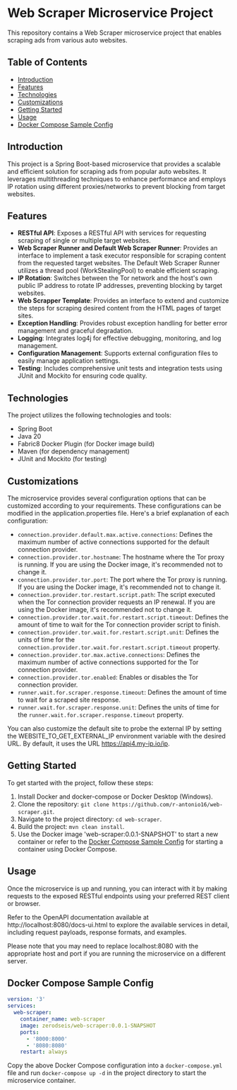 # Web Scraper Microservice Project

This repository contains a Web Scraper microservice project that enables scraping ads from various auto websites.

## Table of Contents

- [Introduction](#introduction)
- [Features](#features)
- [Technologies](#technologies)
- [Customizations](#customizations)
- [Getting Started](#getting-started)
- [Usage](#usage)
- [Docker Compose Sample Config](#docker-compose-sample-config)

## Introduction

This project is a Spring Boot-based microservice that provides a scalable and efficient solution for scraping ads from popular auto websites. It leverages multithreading techniques to enhance performance and employs IP rotation using different proxies/networks to prevent blocking from target websites.

## Features

- **RESTful API**: Exposes a RESTful API with services for requesting scraping of single or multiple target websites.
- **Web Scraper Runner and Default Web Scraper Runner**: Provides an interface to implement a task executor responsible for scraping content from the requested target websites. The Default Web Scraper Runner utilizes a thread pool (WorkStealingPool) to enable efficient scraping.
- **IP Rotation**: Switches between the Tor network and the host's own public IP address to rotate IP addresses, preventing blocking by target websites.
- **Web Scrapper Template**: Provides an interface to extend and customize the steps for scraping desired content from the HTML pages of target sites.
- **Exception Handling**: Provides robust exception handling for better error management and graceful degradation.
- **Logging**: Integrates log4j for effective debugging, monitoring, and log management.
- **Configuration Management**: Supports external configuration files to easily manage application settings.
- **Testing**: Includes comprehensive unit tests and integration tests using JUnit and Mockito for ensuring code quality.

## Technologies

The project utilizes the following technologies and tools:

- Spring Boot
- Java 20
- Fabric8 Docker Plugin (for Docker image build)
- Maven (for dependency management)
- JUnit and Mockito (for testing)

## Customizations

The microservice provides several configuration options that can be customized according to your requirements. These configurations can be modified in the application.properties file. Here's a brief explanation of each configuration:

- `connection.provider.default.max.active.connections`: Defines the maximum number of active connections supported for the default connection provider.
- `connection.provider.tor.hostname`: The hostname where the Tor proxy is running. If you are using the Docker image, it's recommended not to change it.
- `connection.provider.tor.port`: The port where the Tor proxy is running. If you are using the Docker image, it's recommended not to change it.
- `connection.provider.tor.restart.script.path`: The script executed when the Tor connection provider requests an IP renewal. If you are using the Docker image, it's recommended not to change it.
- `connection.provider.tor.wait.for.restart.script.timeout`: Defines the amount of time to wait for the Tor connection provider script to finish.
- `connection.provider.tor.wait.for.restart.script.unit`: Defines the units of time for the `connection.provider.tor.wait.for.restart.script.timeout` property.
- `connection.provider.tor.max.active.connections`: Defines the maximum number of active connections supported for the Tor connection provider.
- `connection.provider.tor.enabled`: Enables or disables the Tor connection provider.
- `runner.wait.for.scraper.response.timeout`: Defines the amount of time to wait for a scraped site response.
- `runner.wait.for.scraper.response.unit`: Defines the units of time for the `runner.wait.for.scraper.response.timeout` property.

You can also customize the default site to probe the external IP by setting the WEBSITE_TO_GET_EXTERNAL_IP environment variable with the desired URL. By default, it uses the URL https://api4.my-ip.io/ip.


## Getting Started

To get started with the project, follow these steps:

1. Install Docker and docker-compose or Docker Desktop (Windows).
2. Clone the repository: `git clone https://github.com/r-antonio16/web-scraper.git`.
3. Navigate to the project directory: `cd web-scraper`.
4. Build the project: `mvn clean install`.
5. Use the Docker image 'web-scraper:0.0.1-SNAPSHOT' to start a new container or refer to the [Docker Compose Sample Config](#docker-compose-sample-config) for starting a container using Docker Compose.

## Usage

Once the microservice is up and running, you can interact with it by making requests to the exposed RESTful endpoints using your preferred REST client or browser. 

Refer to the OpenAPI documentation available at http://localhost:8080/docs-ui.html to explore the available services in detail, including request payloads, response formats, and examples.

Please note that you may need to replace localhost:8080 with the appropriate host and port if you are running the microservice on a different server.

## Docker Compose Sample Config

```yaml
version: '3'
services:
  web-scraper:
    container_name: web-scraper
    image: zerodseis/web-scraper:0.0.1-SNAPSHOT
    ports:
      - '8000:8000'
      - '8080:8080'
    restart: always
```

Copy the above Docker Compose configuration into a `docker-compose.yml` file and run `docker-compose up -d` in the project directory to start the microservice container.